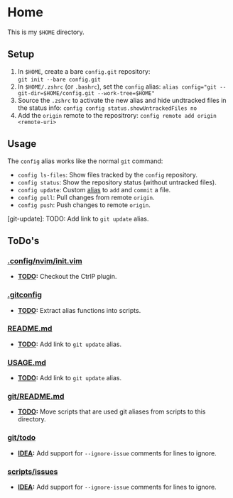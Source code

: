 # Home

This is my `$HOME` directory.

## Setup

1. In `$HOME`, create a bare `config.git` repository:  
   `git init --bare config.git`
2. In `$HOME/.zshrc` (or `.bashrc`), set the `config` alias:
   `alias config="git --git-dir=$HOME/config.git --work-tree=$HOME"`
3. Source the `.zshrc` to activate the new alias and hide undtracked files in the status info:
   `config config status.showUntrackedFiles no`
4. Add the `origin` remote to the repositrory:
   `config remote add origin <remote-uri>`

## Usage

The `config` alias works like the normal `git` command:

- `config ls-files`: Show files tracked by the `config` repository.
- `config status`: Show the repository status (without untracked files).
- `config update`: Custom [alias](git-update) to `add` and `commit` a file.
- `config pull`: Pull changes from remote `origin`.
- `config push`: Push changes to remote `origin`.

[git-update]: TODO: Add link to `git update` alias.

## ToDo's

### [.config/nvim/init.vim](.config/nvim/init.vim)

- **[TODO](.config/nvim/init.vim#L63):** Checkout the CtrlP plugin.

### [.gitconfig](.gitconfig)

- **[TODO](.gitconfig#L4):** Extract alias functions into scripts.

### [README.md](README.md)

- **[TODO](README.md#L26):** Add link to `git update` alias.

### [USAGE.md](USAGE.md)

- **[TODO](USAGE.md#L11):** Add link to `git update` alias.

### [git/README.md](git/README.md)

- **[TODO](git/README.md#L1):** Move scripts that are used git aliases from scripts to this directory.

### [git/todo](git/todo)

- **[IDEA](git/todo#L24):** Add support for `--ignore-issue` comments for lines to ignore.

### [scripts/issues](scripts/issues)

- **[IDEA](scripts/issues#L24):** Add support for `--ignore-issue` comments for lines to ignore.

